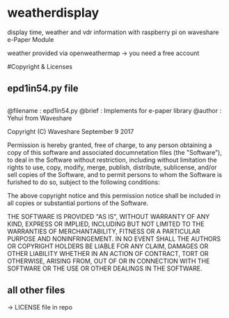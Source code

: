 # weatherdisplay
display time, weather and vdr information with raspberry pi on waveshare e-Paper Module

weather provided via openweathermap -> you need a free account

#Copyright & Licenses
## epd1in54.py file
##
@filename   :   epd1in54.py
@brief      :   Implements for e-paper library
@author     :   Yehui from Waveshare

Copyright (C) Waveshare     September 9 2017

Permission is hereby granted, free of charge, to any person obtaining a copy
of this software and associated documnetation files (the "Software"), to deal
in the Software without restriction, including without limitation the rights
to use, copy, modify, merge, publish, distribute, sublicense, and/or sell
copies of the Software, and to permit persons to  whom the Software is
furished to do so, subject to the following conditions:

The above copyright notice and this permission notice shall be included in
all copies or substantial portions of the Software.

THE SOFTWARE IS PROVIDED "AS IS", WITHOUT WARRANTY OF ANY KIND, EXPRESS OR
IMPLIED, INCLUDING BUT NOT LIMITED TO THE WARRANTIES OF MERCHANTABILITY,
FITNESS OR A PARTICULAR PURPOSE AND NONINFRINGEMENT. IN NO EVENT SHALL THE
AUTHORS OR COPYRIGHT HOLDERS BE LIABLE FOR ANY CLAIM, DAMAGES OR OTHER
LIABILITY WHETHER IN AN ACTION OF CONTRACT, TORT OR OTHERWISE, ARISING FROM,
OUT OF OR IN CONNECTION WITH THE SOFTWARE OR THE USE OR OTHER DEALINGS IN
THE SOFTWARE.

## all other files

-> LICENSE file in repo

